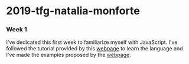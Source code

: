 # 2019-tfg-natalia-monforte
### Week 1
I've dedicated this first week to familiarize myself with JavaScript. I've followed the tutorial provided by this [webpage] to learn the language and I've made the examples proposed by the [webpage].

[webpage]: http://w3schools.com
